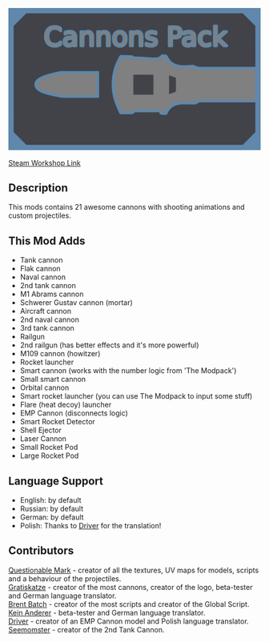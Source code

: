 ![Mod Preview](https://github.com/QuestionableM/Cannons-Pack/blob/main/preview.png)

[Steam Workshop Link](https://steamcommunity.com/sharedfiles/filedetails/?id=1904783067)

## Description
This mods contains 21 awesome cannons with shooting animations and custom projectiles.

## This Mod Adds
- Tank cannon
- Flak cannon
- Naval cannon
- 2nd tank cannon
- M1 Abrams cannon
- Schwerer Gustav cannon (mortar)
- Aircraft cannon
- 2nd naval cannon
- 3rd tank cannon
- Railgun
- 2nd railgun (has better effects and it's more powerful)
- M109 cannon (howitzer)
- Rocket launcher
- Smart cannon (works with the number logic from 'The Modpack')
- Small smart cannon
- Orbital cannon
- Smart rocket launcher (you can use The Modpack to input some stuff)
- Flare (heat decoy) launcher
- EMP Cannon (disconnects logic)
- Smart Rocket Detector
- Shell Ejector
- Laser Cannon
- Small Rocket Pod
- Large Rocket Pod

## Language Support
- English: by default
- Russian: by default
- German: by default
- Polish: Thanks to [Driver](https://steamcommunity.com/profiles/76561198280635682) for the translation!

## Contributors
[Questionable Mark](https://steamcommunity.com/profiles/76561198361178618) - creator of all the textures, UV maps for models, scripts and a behaviour of the projectiles.<br>
[Gratiskatze](https://steamcommunity.com/profiles/76561198134257237) - creator of the most cannons, creator of the logo, beta-tester and German language translator.<br>
[Brent Batch](https://steamcommunity.com/profiles/76561198296305997) - creator of the most scripts and creator of the Global Script.<br>
[Kein Anderer](https://steamcommunity.com/profiles/76561198350208505) - beta-tester and German language translator.<br>
[Driver](https://steamcommunity.com/profiles/76561198280635682) - creator of an EMP Cannon model and Polish language translator.<br>
[Seemomster](https://steamcommunity.com/profiles/76561198196145217) - creator of the 2nd Tank Cannon.
